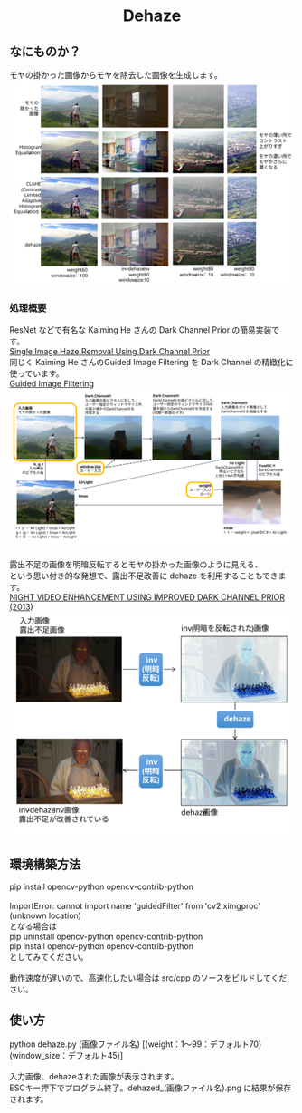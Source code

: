 <html lang="ja">
    <head>
        <meta charset="utf-8" />
    </head>
    <body>
        <h1><center>Dehaze</center></h1>
        <h2>なにものか？</h2>
        <p>
            モヤの掛かった画像からモヤを除去した画像を生成します。<br>
            <img src="images/dehaze1.svg"><br>
        </p>
        <h3>処理概要</h3>
        <p>
            ResNet などで有名な Kaiming He さんの Dark Channel Prior の簡易実装です。<br>
            <a href="https://people.csail.mit.edu/kaiming/publications/cvpr09.pdf">Single Image Haze Removal Using Dark Channel Prior</a><br>
            同じく Kaiming He さんのGuided Image Filtering を Dark Channel の精緻化に使っています。<br>
            <a href="https://img.shlab.org.cn/pjlab/files/2023/12/638387759189530000.pdf">Guided Image Filtering</a><br>
            <img src="images/dehaze2.svg"><br>
        </p>
        <p>
            露出不足の画像を明暗反転するとモヤの掛かった画像のように見える、<br>
            という思い付き的な発想で、露出不足改善に dehaze を利用することもできます。<br>
            <a href="https://www.researchgate.net/profile/Shengping-Zhang-5/publication/271554887_Night_video_enhancement_using_improved_dark_channel_prior">NIGHT VIDEO ENHANCEMENT USING IMPROVED DARK CHANNEL PRIOR (2013)</a><br>
            <img src="images/dehaze3.svg"><br>
        </p>
        <h2>環境構築方法</h2>
        <p>
            pip install opencv-python opencv-contrib-python<br>
            <br>
            ImportError: cannot import name 'guidedFilter' from 'cv2.ximgproc' (unknown location)<br>
            となる場合は<br>
            pip uninstall opencv-python opencv-contrib-python<br>
            pip install opencv-python opencv-contrib-python<br>
            としてみてください。<br>
            <br>
            動作速度が遅いので、高速化したい場合は src/cpp のソースをビルドしてください。
        </p>
        <h2>使い方</h2>
        <p>
            python dehaze.py (画像ファイル名) [(weight：1～99：デフォルト70) (window_size：デフォルト45)]<br>
            <br>
            入力画像、dehazeされた画像が表示されます。<br>
            ESCキー押下でプログラム終了。dehazed_(画像ファイル名).png に結果が保存されます。
        </p>
    </body>
</html>
